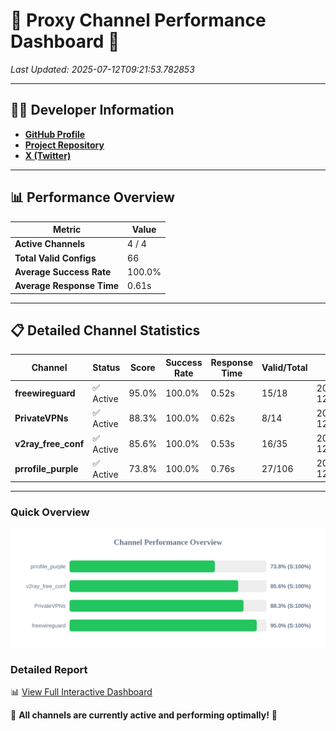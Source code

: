 # 🌟 Proxy Channel Performance Dashboard 🌟

_Last Updated: 2025-07-12T09:21:53.782853_

---

## 👩‍💻 Developer Information

- **[GitHub Profile](https://github.com/4n0nymou3)**  
- **[Project Repository](https://github.com/4n0nymou3/multi-proxy-config-fetcher)**  
- **[X (Twitter)](https://x.com/4n0nymou3)**  

---

## 📊 Performance Overview

| Metric                | Value       |
|-----------------------|-------------|
| **Active Channels**   | 4 / 4       |
| **Total Valid Configs** | 66          |
| **Average Success Rate** | 100.0%      |
| **Average Response Time** | 0.61s       |

---

## 📋 Detailed Channel Statistics

| Channel          | Status     | Score  | Success Rate | Response Time | Valid/Total | Last Success               |
|------------------|------------|--------|--------------|---------------|-------------|----------------------------|
| **freewireguard**  | ✅ Active  | 95.0%  | 100.0% | 0.52s         | 15/18       | 2025-07-12T09:21:53.781010 |
| **PrivateVPNs**  | ✅ Active  | 88.3%  | 100.0% | 0.62s         | 8/14       | 2025-07-12T09:21:53.232488 |
| **v2ray_free_conf**  | ✅ Active  | 85.6%  | 100.0% | 0.53s         | 16/35       | 2025-07-12T09:21:52.566191 |
| **prrofile_purple**  | ✅ Active  | 73.8%  | 100.0% | 0.76s         | 27/106       | 2025-07-12T09:21:51.968045 |

---

### Quick Overview
<div align="center">
  <a href="https://raw.githubusercontent.com/nullluser/NullRepo/refs/heads/main/assets/channel_stats_chart.svg">
    <img src="https://raw.githubusercontent.com/nullluser/NullRepo/refs/heads/main/assets/channel_stats_chart.svg" alt="Source Performance Statistics" width="800">
  </a>
</div>

### Detailed Report
📊 [View Full Interactive Dashboard](https://htmlpreview.github.io/?https://github.com/nullluser/NullRepo/blob/main/assets/performance_report.html)

🎉 **All channels are currently active and performing optimally!** 🎉
